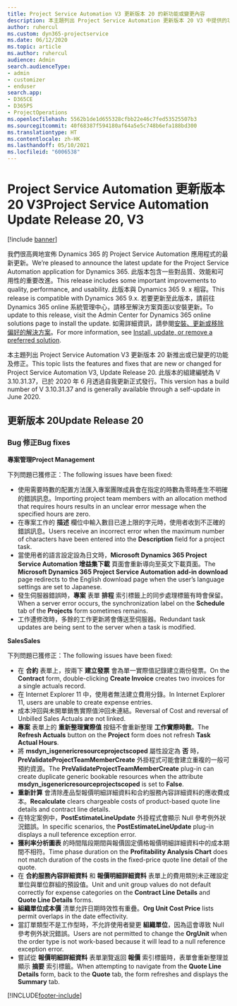 ```yaml
---
title: Project Service Automation V3 更新版本 20 的新功能或變更內容
description: 本主題列出 Project Service Automation 更新版本 20 V3 中提供的功能和修正
author: ruhercul
ms.custom: dyn365-projectservice
ms.date: 06/12/2020
ms.topic: article
ms.author: ruhercul
audience: Admin
search.audienceType:
- admin
- customizer
- enduser
search.app:
- D365CE
- D365PS
- ProjectOperations
ms.openlocfilehash: 5562b1de1d655328cfbb22e46c7fed53525507b3
ms.sourcegitcommit: 40f68387f594180af64a5e5c748b6efa188bd300
ms.translationtype: HT
ms.contentlocale: zh-HK
ms.lasthandoff: 05/10/2021
ms.locfileid: "6006538"
---
```

# <a name="project-service-automation-update-release-20-v3"></a><span data-ttu-id="53cf5-103">Project Service Automation 更新版本 20 V3</span><span class="sxs-lookup"><span data-stu-id="53cf5-103">Project Service Automation Update Release 20, V3</span></span>

[!include [banner](../includes/psa-now-project-operations.md)]

<span data-ttu-id="53cf5-104">我們很高興地宣佈 Dynamics 365 的 Project Service Automation 應用程式的最新更新。</span><span class="sxs-lookup"><span data-stu-id="53cf5-104">We’re pleased to announce the latest update for the Project Service Automation application for Dynamics 365.</span></span> <span data-ttu-id="53cf5-105">此版本包含一些對品質、效能和可用性的重要改進。</span><span class="sxs-lookup"><span data-stu-id="53cf5-105">This release includes some important improvements to quality, performance, and usability.</span></span> <span data-ttu-id="53cf5-106">此版本與 Dynamics 365 9. x 相容。</span><span class="sxs-lookup"><span data-stu-id="53cf5-106">This release is compatible with Dynamics 365 9.x.</span></span> <span data-ttu-id="53cf5-107">若要更新至此版本，請前往 Dynamics 365 online 系統管理中心，請移至解決方案頁面以安裝更新。</span><span class="sxs-lookup"><span data-stu-id="53cf5-107">To update to this release, visit the Admin Center for Dynamics 365 online solutions page to install the update.</span></span> <span data-ttu-id="53cf5-108">如需詳細資訊，請參閱[安裝、更新或移除偏好的解決方案](/power-platform/admin/install-remove-preferred-solution)。</span><span class="sxs-lookup"><span data-stu-id="53cf5-108">For more information, see [Install, update, or remove a preferred solution](/power-platform/admin/install-remove-preferred-solution).</span></span>

<span data-ttu-id="53cf5-109">本主題列出 Project Service Automation V3 更新版本 20 新推出或已變更的功能及修正。</span><span class="sxs-lookup"><span data-stu-id="53cf5-109">This topic lists the features and fixes that are new or changed for Project Service Automation V3, Update Release 20.</span></span> <span data-ttu-id="53cf5-110">此版本的組建編號為 V 3.10.31.37，已於 2020 年 6 月透過自我更新正式發行。</span><span class="sxs-lookup"><span data-stu-id="53cf5-110">This version has a build number of V 3.10.31.37 and is generally available through a self-update in June 2020.</span></span>

## <a name="update-release-20"></a><span data-ttu-id="53cf5-111">更新版本 20</span><span class="sxs-lookup"><span data-stu-id="53cf5-111">Update Release 20</span></span>

### <a name="bug-fixes"></a><span data-ttu-id="53cf5-112">Bug 修正</span><span class="sxs-lookup"><span data-stu-id="53cf5-112">Bug fixes</span></span>

<span data-ttu-id="53cf5-113">**專案管理**</span><span class="sxs-lookup"><span data-stu-id="53cf5-113">**Project Management**</span></span>

<span data-ttu-id="53cf5-114">下列問題已獲修正：</span><span class="sxs-lookup"><span data-stu-id="53cf5-114">The following issues have been fixed:</span></span>

- <span data-ttu-id="53cf5-115">使用需要時數的配置方法匯入專案團隊成員會在指定的時數為零時產生不明確的錯誤訊息。</span><span class="sxs-lookup"><span data-stu-id="53cf5-115">Importing project team members with an allocation method that requires hours results in an unclear error message when the specified hours are zero.</span></span>
- <span data-ttu-id="53cf5-116">在專案工作的 **描述** 欄位中輸入數目已達上限的字元時，使用者收到不正確的錯誤訊息。</span><span class="sxs-lookup"><span data-stu-id="53cf5-116">Users receive an incorrect error when the maximum number of characters have been entered into the **Description** field for a project task.</span></span>
- <span data-ttu-id="53cf5-117">當使用者的語言設定設為日文時，**Microsoft Dynamics 365 Project Service Automation 增益集下載** 頁面會重新導向至英文下載頁面。</span><span class="sxs-lookup"><span data-stu-id="53cf5-117">The **Microsoft Dynamics 365 Project Service Automation add-in download** page redirects to the English download page when the user’s language settings are set to Japanese.</span></span>
- <span data-ttu-id="53cf5-118">發生伺服器錯誤時，**專案** 表單 **排程** 索引標籤上的同步處理標籤有時會保留。</span><span class="sxs-lookup"><span data-stu-id="53cf5-118">When a server error occurs, the synchronization label on the **Schedule** tab of the **Projects** form sometimes remains.</span></span>
- <span data-ttu-id="53cf5-119">工作遭修改時，多餘的工作更新將會傳送至伺服器。</span><span class="sxs-lookup"><span data-stu-id="53cf5-119">Redundant task updates are being sent to the server when a task is modified.</span></span>

<span data-ttu-id="53cf5-120">**Sales**</span><span class="sxs-lookup"><span data-stu-id="53cf5-120">**Sales**</span></span>

<span data-ttu-id="53cf5-121">下列問題已獲修正：</span><span class="sxs-lookup"><span data-stu-id="53cf5-121">The following issues have been fixed:</span></span>

- <span data-ttu-id="53cf5-122">在 **合約** 表單上，按兩下 **建立發票** 會為單一實際值記錄建立兩份發票。</span><span class="sxs-lookup"><span data-stu-id="53cf5-122">On the **Contract** form, double-clicking **Create Invoice** creates two invoices for a single actuals record.</span></span>
- <span data-ttu-id="53cf5-123">在 Internet Explorer 11 中，使用者無法建立費用分錄。</span><span class="sxs-lookup"><span data-stu-id="53cf5-123">In Internet Explorer 11, users are unable to create expense entries.</span></span>
- <span data-ttu-id="53cf5-124">成本沖回與未開單銷售實際值沖回未連結。</span><span class="sxs-lookup"><span data-stu-id="53cf5-124">Reversal of Cost and reversal of Unbilled Sales Actuals are not linked.</span></span>
- <span data-ttu-id="53cf5-125">**專案** 表單上的 **重新整理實際值** 按鈕不會重新整理 **工作實際時數**。</span><span class="sxs-lookup"><span data-stu-id="53cf5-125">The **Refresh Actuals** button on the **Project** form does not refresh **Task Actual Hours**.</span></span>
- <span data-ttu-id="53cf5-126">將 **msdyn_isgenericresourceprojectscoped** 屬性設定為 **否** 時，**PreValidateProjectTeamMemberCreate** 外掛程式可能會建立重複的一般可預約資源。</span><span class="sxs-lookup"><span data-stu-id="53cf5-126">The **PreValidateProjectTeamMemberCreate** plug-in can create duplicate generic bookable resources when the attribute **msdyn_isgenericresourceprojectscoped** is set to **False**.</span></span>
- <span data-ttu-id="53cf5-127">**重新計算** 會清除產品型報價明細詳細資料和合約服務內容詳細資料的應收費成本。</span><span class="sxs-lookup"><span data-stu-id="53cf5-127">**Recalculate** clears chargeable costs of product-based quote line details and contract line details.</span></span>
- <span data-ttu-id="53cf5-128">在特定案例中，**PostEstimateLineUpdate** 外掛程式會顯示 Null 參考例外狀況錯誤。</span><span class="sxs-lookup"><span data-stu-id="53cf5-128">In specific scenarios, the **PostEstimateLineUpdate** plug-in displays a null teference exception error.</span></span>
- <span data-ttu-id="53cf5-129">**獲利率分析圖表** 的時間階段期間與報價固定價格報價明細詳細資料中的成本期間不相符。</span><span class="sxs-lookup"><span data-stu-id="53cf5-129">Time phase duration on the **Profitability Analysis Chart** does not match duration of the costs in the fixed-price quote line detail of the quote.</span></span>
- <span data-ttu-id="53cf5-130">在 **合約服務內容詳細資料** 和 **報價明細詳細資料** 表單上的費用類別未正確設定單位與單位群組的預設值。</span><span class="sxs-lookup"><span data-stu-id="53cf5-130">Unit and unit group values do not default correctly for expense categories on the **Contract Line Details** and **Quote Line Details** forms.</span></span>
- <span data-ttu-id="53cf5-131">**組織單位成本價** 清單允許日期時效性有重疊。</span><span class="sxs-lookup"><span data-stu-id="53cf5-131">**Org Unit Cost Price** lists permit overlaps in the date effectivity.</span></span>
- <span data-ttu-id="53cf5-132">當訂單類型不是工作型時，不允許使用者變更 **組織單位**，因為這會導致 Null 參考例外狀況錯誤。</span><span class="sxs-lookup"><span data-stu-id="53cf5-132">Users are not permitted to change the **OrgUnit** when the order type is not work-based because it will lead to a null reference exception error.</span></span>
- <span data-ttu-id="53cf5-133">嘗試從 **報價明細詳細資料** 表單瀏覽返回 **報價** 索引標籤時，表單會重新整理並顯示 **摘要** 索引標籤。</span><span class="sxs-lookup"><span data-stu-id="53cf5-133">When attempting to navigate from the **Quote Line Details** form, back to the **Quote** tab, the form refreshes and displays the **Summary** tab.</span></span>


[!INCLUDE[footer-include](../includes/footer-banner.md)]